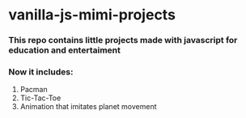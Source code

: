 # vanilla-js-mimi-projects

### This repo contains little projects made with javascript for education and entertaiment
### Now it includes: 
1. Pacman
2. Tic-Tac-Toe
3. Animation that imitates planet movement

